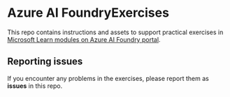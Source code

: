 # Azure AI FoundryExercises

This repo contains instructions and assets to support practical exercises in [Microsoft Learn modules on Azure AI Foundry portal](https://learn.microsoft.com/en-us/training/paths/create-custom-copilots-ai-studio/).

## Reporting issues

If you encounter any problems in the exercises, please report them as **issues** in this repo.
